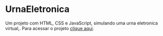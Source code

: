 # UrnaEletronica
 Um projeto com HTML, CSS e JavaScript, simulando uma urna eletronica virtual,.
 Para acessar o projeto [clique aqui](https://danielcosta010.github.io/UrnaEletronica/).

